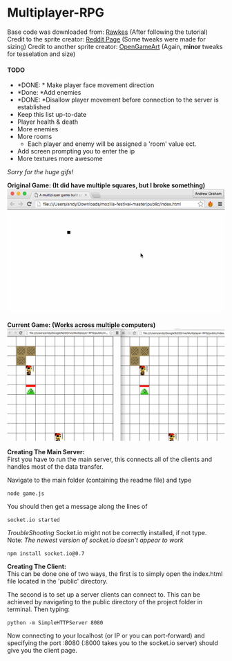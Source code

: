 # Multiplayer-RPG
Base code was downloaded from: [Rawkes](http://rawkes.com/articles/creating-a-real-time-multiplayer-game-with-websockets-and-node.html) (After following the tutorial)        
Credit to the sprite creator: [Reddit Page](https://www.reddit.com/r/PixelArt/comments/23m4hs/ocwipcc_some_rpgdungeon_crawler_sprites_im/) (Some tweaks were made for sizing)
Credit to another sprite creator: [OpenGameArt](http://opengameart.org/content/dungeon-crawl-32x32-tiles) (Again, **minor** tweaks for tesselation and size)

#### TODO
- *DONE: * Make player face movement direction
- *Done: *Add enemies 
- *DONE: *Disallow player movement before connection to the server is established
- Keep this list up-to-date
- Player health & death
- More enemies
- More rooms
    - Each player and enemy will be assigned a 'room' value ect.
- Add screen prompting you to enter the ip
- More textures more awesome

*Sorry for the huge gifs!*

**Original Game: (It did have multiple squares, but I broke something)**
![](/ReadmeStuff/Orig.gif)


**Current Game: (Works across multiple computers)**
![](/ReadmeStuff/Game.gif)

**Creating The Main Server:**     
First you have to run the main server, this connects all of the clients and handles most of the data transfer.

Navigate to the main folder (containing the readme file) and type

    node game.js

You should then get a message along the lines of        

    socket.io started

*TroubleShooting*
Socket.io might not be correctly installed, if not type.      
Note: *The newest version of socket.io doesn't appear to work*

    npm install socket.io@0.7

**Creating The Client:**    
This can be done one of two ways, the first is to simply open the index.html file located in the 'public' directory.

The second is to set up a server clients can connect to. This can be achieved by navigating to the public directory of the project folder in terminal. Then typing:

    python -m SimpleHTTPServer 8080

Now connecting to your localhost (or IP or you can port-forward) and specifying the port :8080 (:8000 takes you to the socket.io server) should give you the client page.

